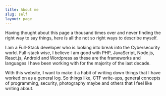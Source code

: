 ```yaml
---
title: About me
slug: self
layout: page
---
```


Having thought about this page a thousand times over and never finding the right way to say things, here is all the not so right ways to describe myself.

I am a Full-Stack developer who is looking into break into the Cybersecurity world. Full-stack wise, I believe I am good with PHP, JavaScript, Node.js, React.js, Android and Wordpress as these are the frameworks and languages I have been working with for the majority of the last decade.

With this website, I want to make it a habit of writing down things that I have worked on as a general log. So things like, CTF write-ups, general concepts of programming, security, photography maybe and others that I feel like writing about.